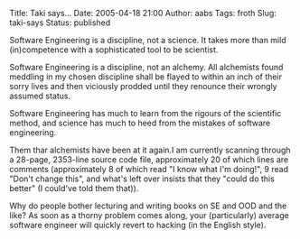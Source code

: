 Title: Taki says...
Date: 2005-04-18 21:00
Author: aabs
Tags: froth
Slug: taki-says
Status: published

Software Engineering is a discipline, not a science. It takes more than mild (in)competence with a sophisticated tool to be scientist.

Software Engineering is a discipline, not an alchemy. All alchemists found meddling in my chosen discipline shall be flayed to within an inch of their sorry lives and then viciously prodded until they renounce their wrongly assumed status.

Software Engineering has much to learn from the rigours of the scientific method, and science has much to heed from the mistakes of software engineering.

Them thar alchemists have been at it again.I am currently scanning through a 28-page, 2353-line source code file, approximately 20 of which lines are comments (approximately 8 of which read "I know what I'm doing!", 9 read "Don't change this", and what's left over insists that they "could do this better" (I could've told them that)).

Why do people bother lecturing and writing books on SE and OOD and the like? As soon as a thorny problem comes along, your (particularly) average software engineer will quickly revert to hacking (in the English style).
